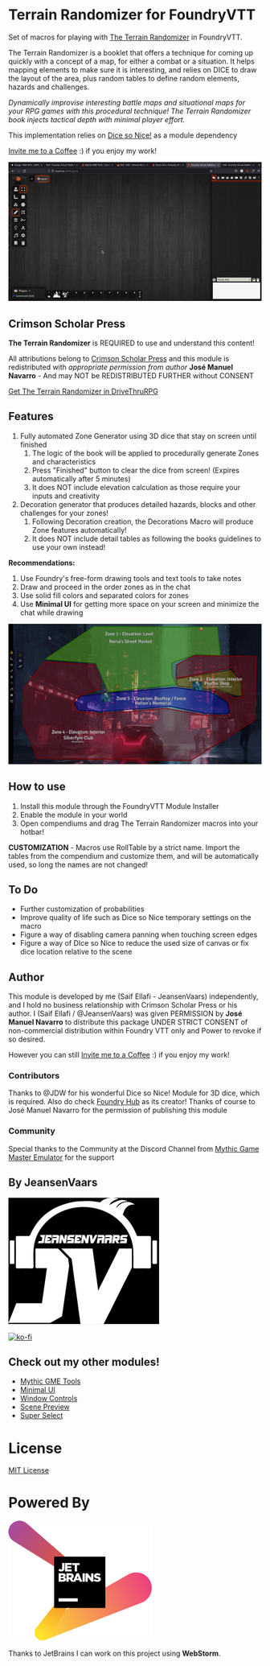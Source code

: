 # Terrain Randomizer for FoundryVTT

Set of macros for playing
with [The Terrain Randomizer](https://www.drivethrurpg.com/product/359218/The-Terrain-Randomizer) in FoundryVTT.

The Terrain Randomizer is a booklet that offers a technique for coming up quickly with a concept of a map, for either a combat or a situation. It helps mapping elements to make sure it is interesting, and relies on DICE to draw the layout of the area, plus random tables to define random elements, hazards and challenges.

_Dynamically improvise interesting battle maps and situational maps for your RPG games with this procedural technique!
The Terrain Randomizer book injects tactical depth with minimal player effort._

This implementation relies on [Dice so Nice!](https://foundryvtt.com/packages/dice-so-nice) as a module dependency

[Invite me to a Coffee](#by-jeansenvaars) :) if you enjoy my work!

![randomizer-example.gif](randomizer-example.gif)

## Crimson Scholar Press

**The Terrain Randomizer** is REQUIRED to use and understand this content!

All attributions belong to [Crimson Scholar Press](https://www.drivethrurpg.com/browse/pub/19647/Crimson-Scholar-Press)
and this module is redistributed with _appropriate permission from author_ **José Manuel Navarro** - And may NOT be REDISTRIBUTED FURTHER without CONSENT

[Get The Terrain Randomizer in DriveThruRPG](https://www.drivethrurpg.com/product/359218/The-Terrain-Randomizer)

## Features

1. Fully automated Zone Generator using 3D dice that stay on screen until finished
   1. The logic of the book will be applied to procedurally generate Zones and characteristics
   2. Press "Finished" button to clear the dice from screen! (Expires automatically after 5 minutes)
   3. It does NOT include elevation calculation as those require your inputs and creativity
2. Decoration generator that produces detailed hazards, blocks and other challenges for your zones!
   1. Following Decoration creation, the Decorations Macro will produce Zone features automatically!
   2. It does NOT include detail tables as following the books guidelines to use your own instead!

**Recommendations:** 
1. Use Foundry's free-form drawing tools and text tools to take notes
2. Draw and proceed in the order zones as in the chat
3. Use solid fill colors and separated colors for zones 
4. Use **Minimal UI** for getting more space on your screen and minimize the chat while drawing

![example.png](example.png)

## How to use

1. Install this module through the FoundryVTT Module Installer
2. Enable the module in your world
3. Open compendiums and drag The Terrain Randomizer macros into your hotbar! 

**CUSTOMIZATION** - Macros use RollTable by a strict name. Import the tables from the compendium and customize them, and will be automatically used, so long the names are not changed!

## To Do
* Further customization of probabilities
* Improve quality of life such as Dice so Nice temporary settings on the macro
* Figure a way of disabling camera panning when touching screen edges
* Figure a way of DIce so Nice to reduce the used size of canvas or fix dice location relative to the scene

## Author

This module is developed by me (Saif Ellafi - JeansenVaars) independently, and I hold no business relationship with Crimson Scholar Press or his author. I (Saif Ellafi / @JeansenVaars) was given PERMISSION by **José Manuel Navarro** to distribute this package UNDER STRICT
CONSENT of non-commercial distribution within Foundry VTT only and Power to revoke if so desired.

However you can still [Invite me to a Coffee](#by-jeansenvaars) :) if you enjoy my work!

### Contributors

Thanks to @JDW for his wonderful Dice so Nice! Module for 3D dice, which is required. Also do check [Foundry Hub](https://www.foundryvtt-hub.com) as its creator!
Thanks of course to José Manuel Navarro for the permission of publishing this module

### Community

Special thanks to the Community at the Discord Channel from [Mythic Game Master Emulator](https://discord.gg/hyHUuZEt) for the support

## By JeansenVaars

![JVLogo](logo-small-black.png)

[![ko-fi](https://ko-fi.com/img/githubbutton_sm.svg)](https://ko-fi.com/V7V14D3AH)

## Check out my other modules!

* [Mythic GME Tools](https://github.com/saif-ellafi/foundryvtt-mythic-gme)
* [Minimal UI](https://github.com/saif-ellafi/foundryvtt-minimal-ui)
* [Window Controls](https://github.com/saif-ellafi/foundryvtt-window-controls)
* [Scene Preview](https://github.com/saif-ellafi/foundryvtt-scene-preview)
* [Super Select](https://github.com/saif-ellafi/foundryvtt-super-select)

# License

[MIT License](./LICENSE.md)

# Powered By

[![JetBrains](./jetbrains.svg)](https://www.jetbrains.com)

Thanks to JetBrains I can work on this project using **WebStorm**.
